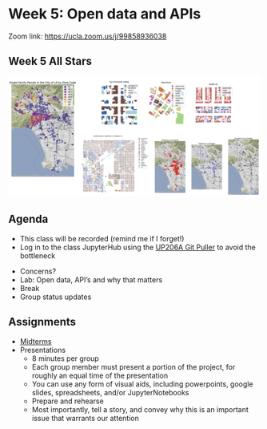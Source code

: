 # Week 5: Open data and APIs

Zoom link: https://ucla.zoom.us/j/99858936038

## Week 5 All Stars

<a href="https://docs.google.com/presentation/d/1h_wf4D5y_ivu7K1eDKdMfaRjMh7CpQ9r9tEvsMFr8ZI/edit?usp=sharing" target="_blank"><img src="images/week5allstars.png"></a>

## Agenda
*   This class will be recorded (remind me if I forget!)
*   Log in to the class JupyterHub using the [UP206A Git Puller](https://jupyter.idre.ucla.edu/hub/user-redirect/git-pull?repo=https%3A%2F%2Fgithub.com%2Fyohman%2F21F-UP206A&urlpath=lab%2Ftree%2F21F-UP206A%2F&branch=master) to avoid the bottleneck
- Concerns?
- Lab: Open data, API’s and why that matters
- Break
- Group status updates

## Assignments
- [Midterms](../../Midterm%20and%20Finals)
- Presentations
  -  8 minutes per group
  -  Each group member must present a portion of the project, for roughly an equal time of the presentation
  -  You can use any form of visual aids, including powerpoints, google slides, spreadsheets, and/or JupyterNotebooks
  -  Prepare and rehearse
  -  Most importantly, tell a story, and convey why this is an important issue that warrants our attention

